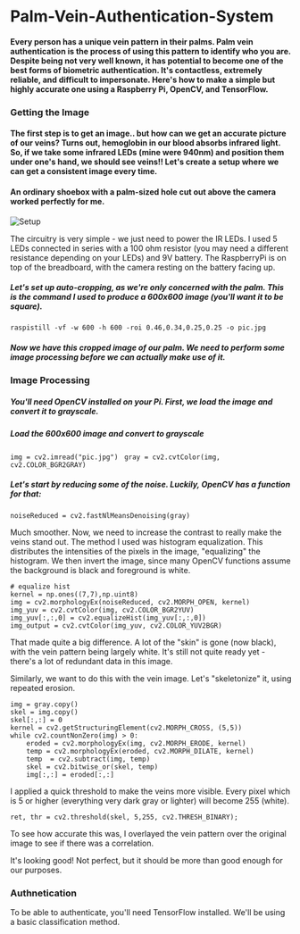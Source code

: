 # Palm-Vein-Authentication-System

#### Every person has a unique vein pattern in their palms. Palm vein authentication is the process of using this pattern to identify who you are. Despite being not very well known, it has potential to become one of the best forms of biometric authentication. It's contactless, extremely reliable, and difficult to impersonate. Here's how to make a simple but highly accurate one using a Raspberry Pi, OpenCV, and TensorFlow.

### Getting the Image
#### The first step is to get an image.. but how can we get an accurate picture of our veins? Turns out, hemoglobin in our blood absorbs infrared light. So, if we take some infrared LEDs (mine were 940nm) and position them under one's hand, we should see veins!! Let's create a setup where we can get a consistent image every time.

#### An ordinary shoebox with a palm-sized hole cut out above the camera worked perfectly for me. 

![Setup](C:\Users\Sparsh\Desktop\qq.jpg)

The circuitry is very simple - we just need to power the IR LEDs. I used 5 LEDs connected in series with a 100 ohm resistor (you may need a different resistance depending on your LEDs) and 9V battery. The RaspberryPi is on top of the breadboard, with the camera resting on the battery facing up.

##### Let's set up auto-cropping, as we're only concerned with the palm. This is the command I used to produce a 600x600 image (you'll want it to be square).

``` raspistill -vf -w 600 -h 600 -roi 0.46,0.34,0.25,0.25 -o pic.jpg ```

##### Now we have this cropped image of our palm. We need to perform some image processing before we can actually make use of it.

### Image Processing

##### You'll need OpenCV installed on your Pi. First, we load the image and convert it to grayscale.

##### Load the 600x600 image and convert to grayscale
``` img = cv2.imread("pic.jpg") ```
``` gray = cv2.cvtColor(img, cv2.COLOR_BGR2GRAY)```

##### Let's start by reducing some of the noise. Luckily, OpenCV has a function for that:

``` noiseReduced = cv2.fastNlMeansDenoising(gray) ```

Much smoother. Now, we need to increase the contrast to really make the veins stand out. The method I used was histogram equalization. This distributes the intensities of the pixels in the image, "equalizing" the histogram. We then invert the image, since many OpenCV functions assume the background is black and foreground is white.

``` 
# equalize hist
kernel = np.ones((7,7),np.uint8)
img = cv2.morphologyEx(noiseReduced, cv2.MORPH_OPEN, kernel)
img_yuv = cv2.cvtColor(img, cv2.COLOR_BGR2YUV)
img_yuv[:,:,0] = cv2.equalizeHist(img_yuv[:,:,0])
img_output = cv2.cvtColor(img_yuv, cv2.COLOR_YUV2BGR)
```

That made quite a big difference. A lot of the "skin" is gone (now black), with the vein pattern being largely white. It's still not quite ready yet - there's a lot of redundant data in this image.

Similarly, we want to do this with the vein image. Let's "skeletonize" it, using repeated erosion.

```
img = gray.copy()
skel = img.copy()
skel[:,:] = 0
kernel = cv2.getStructuringElement(cv2.MORPH_CROSS, (5,5))
while cv2.countNonZero(img) > 0:
    eroded = cv2.morphologyEx(img, cv2.MORPH_ERODE, kernel)
    temp = cv2.morphologyEx(eroded, cv2.MORPH_DILATE, kernel)
    temp  = cv2.subtract(img, temp)
    skel = cv2.bitwise_or(skel, temp)
    img[:,:] = eroded[:,:]

```
I applied a quick threshold to make the veins more visible. Every pixel which is 5 or higher (everything very dark gray or lighter) will become 255 (white).

```
ret, thr = cv2.threshold(skel, 5,255, cv2.THRESH_BINARY);
```

To see how accurate this was, I overlayed the vein pattern over the original image to see if there was a correlation.

It's looking good! Not perfect, but it should be more than good enough for our purposes.

### Authnetication

To be able to authenticate, you'll need TensorFlow installed. We'll be using a basic classification method.
